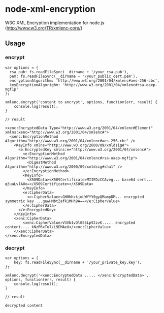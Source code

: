 node-xml-encryption
===================

W3C XML Encryption implementation for node.js (http://www.w3.org/TR/xmlenc-core/)

## Usage

### encrypt

    var options = {
      rsa_pub: fs.readFileSync(__dirname + '/your_rsa.pub'),
      pem: fs.readFileSync(__dirname + '/your_public_cert.pem'),
      encryptionAlgorithm: 'http://www.w3.org/2001/04/xmlenc#aes-256-cbc',
      keyEncryptionAlgorighm: 'http://www.w3.org/2001/04/xmlenc#rsa-oaep-mgf1p'
    };

    xmlenc.encrypt('content to encrypt', options, function(err, result) { 
        console.log(result);
    }

    // result
    
    <xenc:EncryptedData Type="http://www.w3.org/2001/04/xmlenc#Element" xmlns:xenc="http://www.w3.org/2001/04/xmlenc#">
      <xenc:EncryptionMethod Algorithm="http://www.w3.org/2001/04/xmlenc#aes-256-cbc" />
        <KeyInfo xmlns="http://www.w3.org/2000/09/xmldsig#">
          <e:EncryptedKey xmlns:e="http://www.w3.org/2001/04/xmlenc#">
            <e:EncryptionMethod Algorithm="http://www.w3.org/2001/04/xmlenc#rsa-oaep-mgf1p">
              <DigestMethod Algorithm="http://www.w3.org/2000/09/xmldsig#sha1" />
            </e:EncryptionMethod>
            <KeyInfo>
              <X509Data><X509Certificate>MIIEDzCCAveg... base64 cert... q3uaLvlAUo=</X509Certificate></X509Data>
            </KeyInfo>
            <e:CipherData>
              <e:CipherValue>sGH0hhzkjmLWYYY0gyQMampDM... encrypted symmetric key ...gewHMbtZafk1MHh9A==</e:CipherValue>
            </e:CipherData>
          </e:EncryptedKey>
        </KeyInfo>
        <xenc:CipherData>
            <xenc:CipherValue>V3Vb1vDl055Lp92zvK..... encrypted content.... kNzP6xTu7/L9EMAeU</xenc:CipherValue>
        </xenc:CipherData>
    </xenc:EncryptedData>

### decrypt


    var options = {
        key: fs.readFileSync(__dirname + '/your_private_key.key'),
    };

    xmlenc.decrypt('<xenc:EncryptedData ..... </xenc:EncryptedData>', options, function(err, result) { 
        console.log(result);
    }

    // result

    decrypted content
